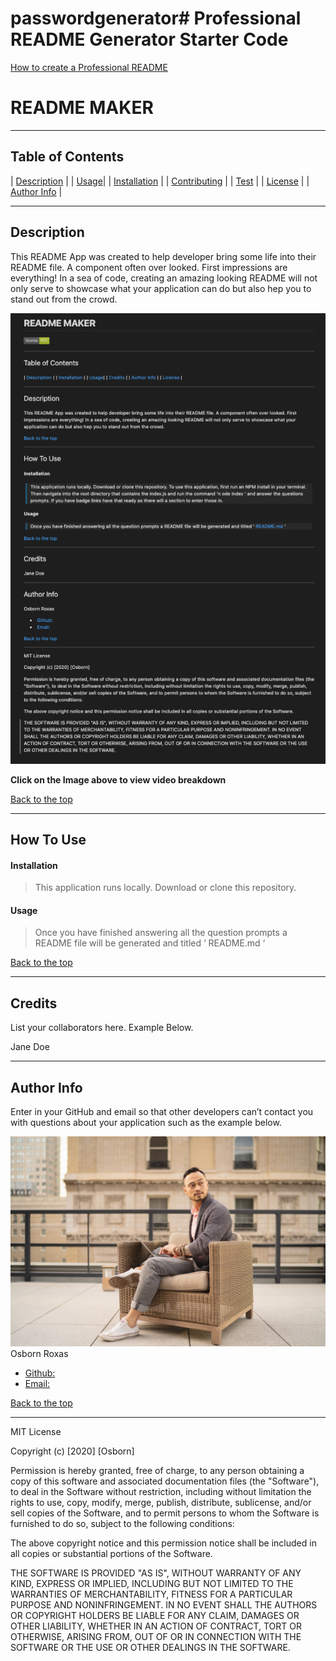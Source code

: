 # passwordgenerator# Professional README Generator Starter Code

[How to create a Professional README](./readme-guide.md)

  
# **README MAKER**


---

## Table of Contents 

| [Description](#description) |
| [Usage](#usage)|
| [Installation](#installation) |
| [Contributing](#contributing) |
| [Test](#test) |
| [License](#license) |
| [Author Info](#author-info) |


---

## Description 
This README App was created to help developer bring some life into their README file. A component often over looked. First impressions are everything!  In a sea of code, creating an amazing looking README will not only serve to showcase what your application can do but also hep you to stand out from the crowd.

[![ReadMe Image](https://github.com/osbornroxas02/readMe-maker/blob/master/readmeImage.png)](https://drive.google.com/file/d/1fScjxV4DgIvHJ1y6pbdpJatMn4m2vtmu/preview)

**Click on the Image above to view video breakdown**


[Back to the top](#table-of-contents)

---

## How To Use

#### Installation
> This application runs locally. Download or clone this repository.

#### Usage 
> Once you have finished answering all the question prompts a README file will be generated and titled ‘ README.md ‘


[Back to the top](#table-of-contents)

---


## Credits
List your collaborators here. Example Below.

Jane Doe


---

## Author Info
Enter in your GitHub and email so that other developers can’t contact you with questions about your application such as the example below.

![ReadMe Image](https://github.com/osbornroxas02/readMe-maker/blob/master/seated%20copy.JPG)
Osborn Roxas

- [Github:](https://github.com/osbornroxas02/readMe-maker/tree/develop)
- [Email:](https://OSBORNROXAS02@GMAIL.COM)


[Back to the top](#table-of-contents)

---

MIT License

Copyright (c) [2020] [Osborn]

Permission is hereby granted, free of charge, to any person obtaining a copy
of this software and associated documentation files (the "Software"), to deal
in the Software without restriction, including without limitation the rights
to use, copy, modify, merge, publish, distribute, sublicense, and/or sell
copies of the Software, and to permit persons to whom the Software is
furnished to do so, subject to the following conditions:

The above copyright notice and this permission notice shall be included in all
copies or substantial portions of the Software.

THE SOFTWARE IS PROVIDED "AS IS", WITHOUT WARRANTY OF ANY KIND, EXPRESS OR
IMPLIED, INCLUDING BUT NOT LIMITED TO THE WARRANTIES OF MERCHANTABILITY,
FITNESS FOR A PARTICULAR PURPOSE AND NONINFRINGEMENT. IN NO EVENT SHALL THE
AUTHORS OR COPYRIGHT HOLDERS BE LIABLE FOR ANY CLAIM, DAMAGES OR OTHER
LIABILITY, WHETHER IN AN ACTION OF CONTRACT, TORT OR OTHERWISE, ARISING FROM,
OUT OF OR IN CONNECTION WITH THE SOFTWARE OR THE USE OR OTHER DEALINGS IN THE
SOFTWARE.

